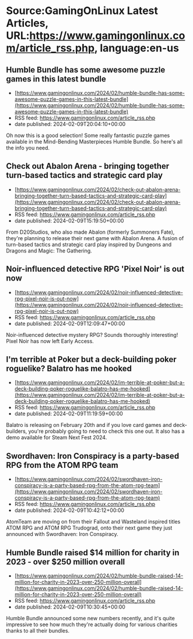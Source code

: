 # Source:GamingOnLinux Latest Articles, URL:https://www.gamingonlinux.com/article_rss.php, language:en-us

## Humble Bundle has some awesome puzzle games in this latest bundle
 - [https://www.gamingonlinux.com/2024/02/humble-bundle-has-some-awesome-puzzle-games-in-this-latest-bundle](https://www.gamingonlinux.com/2024/02/humble-bundle-has-some-awesome-puzzle-games-in-this-latest-bundle)
 - RSS feed: https://www.gamingonlinux.com/article_rss.php
 - date published: 2024-02-09T20:04:10+00:00

Oh now this is a good selection! Some really fantastic puzzle games available in the Mind-Bending Masterpieces Humble Bundle. So here's all the info you need.

## Check out Abalon Arena - bringing together turn-based tactics and strategic card play
 - [https://www.gamingonlinux.com/2024/02/check-out-abalon-arena-bringing-together-turn-based-tactics-and-strategic-card-play](https://www.gamingonlinux.com/2024/02/check-out-abalon-arena-bringing-together-turn-based-tactics-and-strategic-card-play)
 - RSS feed: https://www.gamingonlinux.com/article_rss.php
 - date published: 2024-02-09T15:19:50+00:00

From D20Studios, who also made Abalon (formerly Summoners Fate), they're planning to release their next game with Abalon Arena. A fusion of turn-based tactics and strategic card play inspired by Dungeons and Dragons and Magic: The Gathering.

## Noir-influenced detective RPG 'Pixel Noir' is out now
 - [https://www.gamingonlinux.com/2024/02/noir-influenced-detective-rpg-pixel-noir-is-out-now](https://www.gamingonlinux.com/2024/02/noir-influenced-detective-rpg-pixel-noir-is-out-now)
 - RSS feed: https://www.gamingonlinux.com/article_rss.php
 - date published: 2024-02-09T12:09:47+00:00

Noir-influenced detective mystery RPG? Sounds thoroughly interesting! Pixel Noir has now left Early Access.

## I'm terrible at Poker but a deck-building poker roguelike? Balatro has me hooked
 - [https://www.gamingonlinux.com/2024/02/im-terrible-at-poker-but-a-deck-building-poker-roguelike-balatro-has-me-hooked](https://www.gamingonlinux.com/2024/02/im-terrible-at-poker-but-a-deck-building-poker-roguelike-balatro-has-me-hooked)
 - RSS feed: https://www.gamingonlinux.com/article_rss.php
 - date published: 2024-02-09T11:19:59+00:00

Balatro is releasing on February 20th and if you love card games and deck-builders, you're probably going to need to check this one out. It also has a demo available for Steam Next Fest 2024.

## Swordhaven: Iron Conspiracy is a party-based RPG from the ATOM RPG team
 - [https://www.gamingonlinux.com/2024/02/swordhaven-iron-conspiracy-is-a-party-based-rpg-from-the-atom-rpg-team](https://www.gamingonlinux.com/2024/02/swordhaven-iron-conspiracy-is-a-party-based-rpg-from-the-atom-rpg-team)
 - RSS feed: https://www.gamingonlinux.com/article_rss.php
 - date published: 2024-02-09T10:42:12+00:00

AtomTeam are moving on from their Fallout and Wasteland inspired titles ATOM RPG and ATOM RPG Trudograd, onto their next game they just announced with Swordhaven: Iron Conspiracy.

## Humble Bundle raised $14 million for charity in 2023 - over $250 million overall
 - [https://www.gamingonlinux.com/2024/02/humble-bundle-raised-14-million-for-charity-in-2023-over-250-million-overall](https://www.gamingonlinux.com/2024/02/humble-bundle-raised-14-million-for-charity-in-2023-over-250-million-overall)
 - RSS feed: https://www.gamingonlinux.com/article_rss.php
 - date published: 2024-02-09T10:30:45+00:00

Humble Bundle announced some new numbers recently, and it's quite impressive to see how much they're actually doing for various charities thanks to all their bundles.

